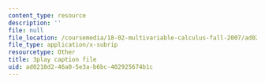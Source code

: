 ```yaml
---
content_type: resource
description: ''
file: null
file_location: /coursemedia/18-02-multivariable-calculus-fall-2007/ad0218d246a05e3ab6bc402925674b1c_YP_B0AapU0c.vtt
file_type: application/x-subrip
resourcetype: Other
title: 3play caption file
uid: ad0218d2-46a0-5e3a-b6bc-402925674b1c
---
```

